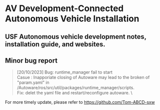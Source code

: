 # AV Development-Connected Autonomous Vehicle Installation  
USF Autonomous vehicle development notes, installation guide, and websites.
---

## Minor bug report
>[20/10/2023]
Bug: runtime_manager fail to start\
Casue : Inapporiate closing of Autoware may lead to the broken of "param.yaml" in  /Autoware/ros/src/util/packages/runtime_manager/scripts.\
Fix: delet the yaml file and restart/reconfigure autoware. \





For more timely update, please refer to https://github.com/Tom-ABCD-sxw
